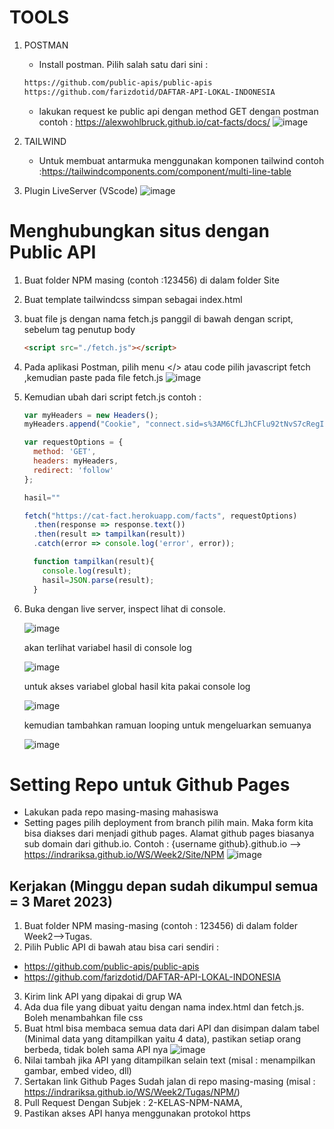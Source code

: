 # TOOLS

1. POSTMAN
   * Install postman. Pilih salah satu dari sini :
   ```sh
   https://github.com/public-apis/public-apis
   https://github.com/farizdotid/DAFTAR-API-LOKAL-INDONESIA
   ```
   * lakukan request ke public api dengan method GET dengan postman contoh : https://alexwohlbruck.github.io/cat-facts/docs/
   ![image](https://user-images.githubusercontent.com/26703717/220868366-271e81d8-707e-4611-9aa7-74f8b31cd008.png)
   
2. TAILWIND
   * Untuk membuat antarmuka menggunakan komponen tailwind contoh :https://tailwindcomponents.com/component/multi-line-table
   
3. Plugin LiveServer (VScode)
   ![image](https://user-images.githubusercontent.com/11188109/218396548-483f109a-c88c-4bc6-96d0-5d784a447556.png)

# Menghubungkan situs dengan Public API

1. Buat folder NPM masing (contoh :123456) di dalam folder Site
2. Buat template tailwindcss simpan sebagai index.html
3. buat file js dengan nama fetch.js panggil di bawah dengan script, sebelum tag penutup body
   ```html
   <script src="./fetch.js"></script>
   ```
4. Pada aplikasi Postman, pilih menu </> atau code pilih javascript fetch ,kemudian paste pada file fetch.js
   ![image](https://user-images.githubusercontent.com/26703717/220873867-a5685abb-3e1b-43ce-a1dc-57a5b3b38065.png)
5. Kemudian ubah dari script fetch.js contoh :
    ```js
    var myHeaders = new Headers();
    myHeaders.append("Cookie", "connect.sid=s%3AM6CfLJhCFlu92tNvS7cRegIIcR8rhhUG.AN2Ss3OKnMLlBJEwcDELKykDb293dBuH%2FhX1M3mZI2w");

    var requestOptions = {
      method: 'GET',
      headers: myHeaders,
      redirect: 'follow'
    };

    hasil=""

    fetch("https://cat-fact.herokuapp.com/facts", requestOptions)
      .then(response => response.text())
      .then(result => tampilkan(result))
      .catch(error => console.log('error', error));

      function tampilkan(result){
        console.log(result);
        hasil=JSON.parse(result);
      }
    ```
6. Buka dengan live server, inspect lihat di console.

    ![image](https://user-images.githubusercontent.com/26703717/220874890-4ba431d2-a221-4a75-bf3f-cc914ef0976e.png)
    
    akan terlihat variabel hasil di console log
    
    ![image](https://user-images.githubusercontent.com/11188109/218419862-983ddbba-a445-41a5-a703-f2d56829888a.png)
    
    untuk akses variabel global hasil kita pakai console log
    
    ![image](https://user-images.githubusercontent.com/11188109/218420311-3aa5700f-f6ec-4d5a-82d3-2000fdb24df6.png)
    
    kemudian tambahkan ramuan looping untuk mengeluarkan semuanya
    
    ![image](https://user-images.githubusercontent.com/26703717/220876915-e12233d6-0b17-4a08-a737-03d0dfc9c6f4.png)
    
# Setting Repo untuk Github Pages
  * Lakukan pada repo masing-masing mahasiswa
  * Setting pages pilih deployment from branch pilih main. Maka form kita bisa diakses dari menjadi github pages. Alamat github pages biasanya sub domain dari github.io. Contoh : {username github}.github.io --> https://indrariksa.github.io/WS/Week2/Site/NPM
  ![image](https://user-images.githubusercontent.com/26703717/220871197-19aa1b56-fa71-49b7-bcc7-91cad9b783ed.png)
  
## Kerjakan (Minggu depan sudah dikumpul semua = 3 Maret 2023)
1. Buat folder NPM masing-masing (contoh : 123456) di dalam folder Week2-->Tugas.
2. Pilih Public API di bawah atau bisa cari sendiri :
  * https://github.com/public-apis/public-apis
  * https://github.com/farizdotid/DAFTAR-API-LOKAL-INDONESIA
3. Kirim link API yang dipakai di grup WA
4. Ada dua file yang dibuat yaitu dengan nama index.html dan fetch.js. Boleh menambahkan file css
5. Buat html bisa membaca semua data dari API dan disimpan dalam tabel (Minimal data yang ditampilkan yaitu 4 data), pastikan setiap orang berbeda, tidak boleh sama API nya
  ![image](https://user-images.githubusercontent.com/26703717/221107173-eb43145c-0ac8-4880-8af7-6d185292246f.png)
6. Nilai tambah jika API yang ditampilkan selain text (misal : menampilkan gambar, embed video, dll)
7. Sertakan link Github Pages Sudah jalan di repo masing-masing (misal : https://indrariksa.github.io/WS/Week2/Tugas/NPM/)
8. Pull Request Dengan Subjek : 2-KELAS-NPM-NAMA, 
9. Pastikan akses API hanya menggunakan protokol https

